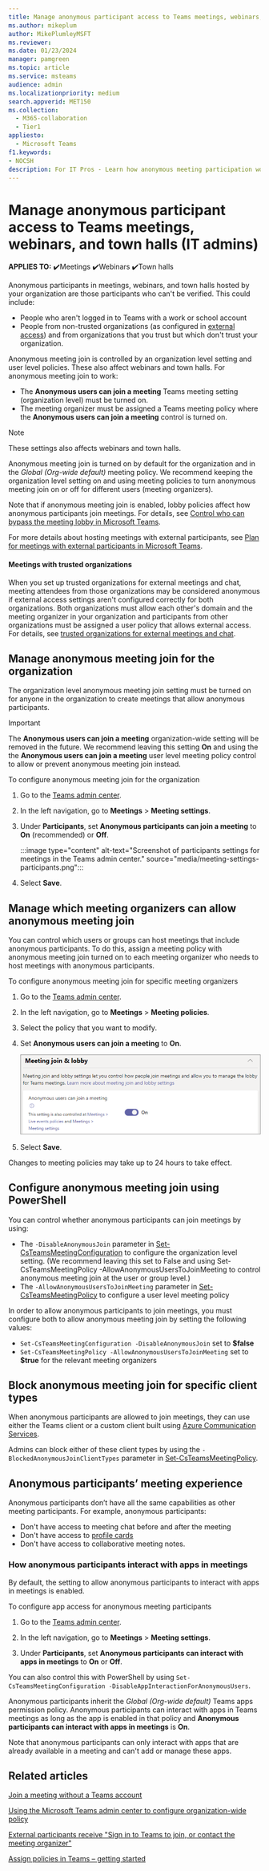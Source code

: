 ```yaml
--- 
title: Manage anonymous participant access to Teams meetings, webinars, and town halls (IT admins)
ms.author: mikeplum
author: MikePlumleyMSFT
ms.reviewer: 
ms.date: 01/23/2024
manager: pamgreen
ms.topic: article
ms.service: msteams
audience: admin
ms.localizationpriority: medium
search.appverid: MET150
ms.collection: 
  - M365-collaboration
  - Tier1
appliesto: 
  - Microsoft Teams
f1.keywords:
- NOCSH
description: For IT Pros - Learn how anonymous meeting participation works in Microsoft Teams.
---
```


# Manage anonymous participant access to Teams meetings, webinars, and town halls (IT admins)

**APPLIES TO:** ✔️Meetings ✔️Webinars ✔️Town halls

Anonymous participants in meetings, webinars, and town halls hosted by your organization are those participants who can't be verified. This could include:

- People who aren't logged in to Teams with a work or school account 
- People from non-trusted organizations (as configured in [external access](trusted-organizations-external-meetings-chat.md)) and from organizations that you trust but which don't trust your organization.

Anonymous meeting join is controlled by an organization level setting and user level policies. These also affect webinars and town halls. For anonymous meeting join to work:
- The **Anonymous users can join a meeting** Teams meeting setting (organization level) must be turned on.
- The meeting organizer must be assigned a Teams meeting policy where the **Anonymous users can join a meeting** control is turned on.

> [!NOTE]
> These settings also affects webinars and town halls.

Anonymous meeting join is turned on by default for the organization and in the *Global (Org-wide default)* meeting policy. We recommend keeping the organization level setting on and using meeting policies to turn anonymous meeting join on or off for different users (meeting organizers).

Note that if anonymous meeting join is enabled, lobby policies affect how anonymous participants join meetings. For details, see [Control who can bypass the meeting lobby in Microsoft Teams](who-can-bypass-meeting-lobby.md).

For more details about hosting meetings with external participants, see [Plan for meetings with external participants in Microsoft Teams](plan-meetings-external-participants.md).

#### Meetings with trusted organizations

When you set up trusted organizations for external meetings and chat, meeting attendees from those organizations may be considered anonymous if external access settings aren't configured correctly for both organizations. Both organizations must allow each other's domain and the meeting organizer in your organization and participants from other organizations must be assigned a user policy that allows external access. For details, see [trusted organizations for external meetings and chat](trusted-organizations-external-meetings-chat.md).

## Manage anonymous meeting join for the organization

The organization level anonymous meeting join setting must be turned on for anyone in the organization to create meetings that allow anonymous participants.

> [!Important]
> The **Anonymous users can join a meeting** organization-wide setting will be removed in the future. We recommend leaving this setting **On** and using the the **Anonymous users can join a meeting** user level meeting policy control to allow or prevent anonymous meeting join instead.

To configure anonymous meeting join for the organization
1. Go to the [Teams admin center](https://admin.teams.microsoft.com).

1. In the left navigation, go to **Meetings** > **Meeting settings**.

1. Under **Participants**, set **Anonymous participants can join a meeting** to **On** (recommended) or **Off**.

    :::image type="content" alt-text="Screenshot of participants settings for meetings in the Teams admin center." source="media/meeting-settings-participants.png":::

1. Select **Save**.

## Manage which meeting organizers can allow anonymous meeting join

You can control which users or groups can host meetings that include anonymous participants. To do this, assign a meeting policy with anonymous meeting join turned on to each meeting organizer who needs to host meetings with anonymous participants.

To configure anonymous meeting join for specific meeting organizers
1. Go to the [Teams admin center](https://admin.teams.microsoft.com).

1. In the left navigation, go to **Meetings** > **Meeting policies**.

1. Select the policy that you want to modify.

1. Set **Anonymous users can join a meeting** to **On**.

    ![Screenshot of anonymous join meeting policy setting in the Teams admin center.](media/anonymous-users-can-join-meeting.png)

1. Select **Save**.

Changes to meeting policies may take up to 24 hours to take effect.

## Configure anonymous meeting join using PowerShell

You can control whether anonymous participants can join meetings by using:

- The `-DisableAnonymousJoin` parameter in [Set-CsTeamsMeetingConfiguration](/powershell/module/skype/set-csteamsmeetingconfiguration) to configure the organization level setting. (We recommend leaving this set to False and using Set-CsTeamsMeetingPolicy -AllowAnonymousUsersToJoinMeeting to control anonymous meeting join at the user or group level.)
- The `-AllowAnonymousUsersToJoinMeeting` parameter in [Set-CsTeamsMeetingPolicy](/powershell/module/skype/set-csteamsmeetingpolicy) to configure a user level meeting policy

In order to allow anonymous participants to join meetings, you must configure both to allow anonymous meeting join by setting the following values:

- `Set-CsTeamsMeetingConfiguration -DisableAnonymousJoin` set to **$false**
- `Set-CsTeamsMeetingPolicy -AllowAnonymousUsersToJoinMeeting` set to **$true** for the relevant meeting organizers

## Block anonymous meeting join for specific client types

When anonymous participants are allowed to join meetings, they can use either the Teams client or a custom client built using [Azure Communication Services](/azure/communication-services/). 

Admins can block either of these client types by using the `-BlockedAnonymousJoinClientTypes` parameter in [Set-CsTeamsMeetingPolicy](/powershell/module/skype/set-csteamsmeetingpolicy#-blockedanonymousjoinclienttypes).

## Anonymous participants’ meeting experience

Anonymous participants don’t have all the same capabilities as other meeting participants. For example, anonymous participants:

- Don't have access to meeting chat before and after the meeting
- Don't have access to [profile cards](https://support.microsoft.com/office/e80f931f-5fc4-4a59-ba6e-c1e35a85b501)
- Don't have access to collaborative meeting notes.

### How anonymous participants interact with apps in meetings

By default, the setting to allow anonymous participants to interact with apps in meetings is enabled.

To configure app access for anonymous meeting participants

1. Go to the [Teams admin center](https://admin.teams.microsoft.com).

1. In the left navigation, go to **Meetings** > **Meeting settings**.

1. Under **Participants**, set  **Anonymous participants can interact with apps in meetings** to **On** or **Off**.

You can also control this with PowerShell by using `Set-CsTeamsMeetingConfiguration -DisableAppInteractionForAnonymousUsers`.

Anonymous participants inherit the *Global (Org-wide default)* Teams apps permission policy. Anonymous participants can interact with apps in Teams meetings as long as the app is enabled in that policy and **Anonymous participants can interact with apps in meetings** is **On**.

Note that anonymous participants can only interact with apps that are already available in a meeting and can't add or manage these apps.

## Related articles

[Join a meeting without a Teams account](https://support.microsoft.com/office/c6efc38f-4e03-4e79-b28f-e65a4c039508)

[Using the Microsoft Teams admin center to configure organization-wide policy](meeting-settings-in-teams.md#allow-anonymous-users-to-join-meetings)

[External participants receive "Sign in to Teams to join, or contact the meeting organizer"](/microsoftteams/troubleshoot/meetings/external-participants-join-meeting-blocked)

[Assign policies in Teams – getting started](policy-assignment-overview.md)
